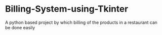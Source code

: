 # Billing-System-using-Tkinter
A python based project by which billing of the products in a restaurant can be done easily
